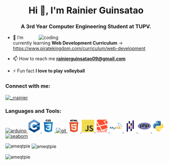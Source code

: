 <h1 align="center">Hi 👋, I'm Rainier Guinsatao</h1>
<h3 align="center">A 3rd Year Computer Engineering Student at TUPV.</h3>
<img align="right" alt="coding" width="400" src="https://media.tenor.com/GfSX-u7VGM4AAAAC/coding.gif"/>

<!-- <p align="left"> <img src="[https://komarev.com/ghpvc/?username=ameqtpie&label=Profile%20views&color=0e75b6&style=flat](https://media0.giphy.com/media/xT9IgzoKnwFNmISR8I/giphy.gif)" alt="ameqtpie" /> </p> -->

<!-- - 🔭 I’m currently working on **Post-Job-App** -->

- 🌱 I’m currently learning **Web Development Curriculum** -> https://www.piratekingdom.com/curriculum/web-development

- 📫 How to reach me **rainierguinsatao09@gmail.com**

- ⚡ Fun fact **I love to play volleyball**

<h3 align="left">Connect with me:</h3>
<p align="left">
<a href="https://instagram.com/_rrainier" target="blank"><img align="center" src="https://raw.githubusercontent.com/rahuldkjain/github-profile-readme-generator/master/src/images/icons/Social/instagram.svg" alt="_rrainier" height="30" width="40" /></a>
</p>

<h3 align="left">Languages and Tools:</h3>
<p align="left"> <a href="https://www.arduino.cc/" target="_blank" rel="noreferrer"> <img src="https://cdn.worldvectorlogo.com/logos/arduino-1.svg" alt="arduino" width="40" height="40"/> </a> <a href="https://www.w3schools.com/cpp/" target="_blank" rel="noreferrer"> <img src="https://raw.githubusercontent.com/devicons/devicon/master/icons/cplusplus/cplusplus-original.svg" alt="cplusplus" width="40" height="40"/> </a> <a href="https://www.w3schools.com/css/" target="_blank" rel="noreferrer"> <img src="https://raw.githubusercontent.com/devicons/devicon/master/icons/css3/css3-original-wordmark.svg" alt="css3" width="40" height="40"/> </a> <a href="https://git-scm.com/" target="_blank" rel="noreferrer"> <img src="https://www.vectorlogo.zone/logos/git-scm/git-scm-icon.svg" alt="git" width="40" height="40"/> </a> <a href="https://www.w3.org/html/" target="_blank" rel="noreferrer"> <img src="https://raw.githubusercontent.com/devicons/devicon/master/icons/html5/html5-original-wordmark.svg" alt="html5" width="40" height="40"/> </a> <a href="https://developer.mozilla.org/en-US/docs/Web/JavaScript" target="_blank" rel="noreferrer"> <img src="https://raw.githubusercontent.com/devicons/devicon/master/icons/javascript/javascript-original.svg" alt="javascript" width="40" height="40"/> </a> <a href="https://laravel.com/" target="_blank" rel="noreferrer"> <img src="https://raw.githubusercontent.com/devicons/devicon/master/icons/laravel/laravel-plain-wordmark.svg" alt="laravel" width="40" height="40"/> </a> <a href="https://www.mysql.com/" target="_blank" rel="noreferrer"> <img src="https://raw.githubusercontent.com/devicons/devicon/master/icons/mysql/mysql-original-wordmark.svg" alt="mysql" width="40" height="40"/> </a> <a href="https://pandas.pydata.org/" target="_blank" rel="noreferrer"> <img src="https://raw.githubusercontent.com/devicons/devicon/2ae2a900d2f041da66e950e4d48052658d850630/icons/pandas/pandas-original.svg" alt="pandas" width="40" height="40"/> </a> <a href="https://www.php.net" target="_blank" rel="noreferrer"> <img src="https://raw.githubusercontent.com/devicons/devicon/master/icons/php/php-original.svg" alt="php" width="40" height="40"/> </a> <a href="https://www.python.org" target="_blank" rel="noreferrer"> <img src="https://raw.githubusercontent.com/devicons/devicon/master/icons/python/python-original.svg" alt="python" width="40" height="40"/> </a> <a href="https://seaborn.pydata.org/" target="_blank" rel="noreferrer"> <img src="https://seaborn.pydata.org/_images/logo-mark-lightbg.svg" alt="seaborn" width="40" height="40"/> </a> </p>

<p><img align="left" src="https://github-readme-stats.vercel.app/api/top-langs?username=ameqtpie&show_icons=true&locale=en&layout=compact" alt="ameqtpie" /></p>

<p>&nbsp;<img align="center" src="https://github-readme-stats.vercel.app/api?username=ameqtpie&show_icons=true&locale=en" alt="ameqtpie" /></p>

<p><img align="center" src="https://github-readme-streak-stats.herokuapp.com/?user=ameqtpie&" alt="ameqtpie" /></p>
